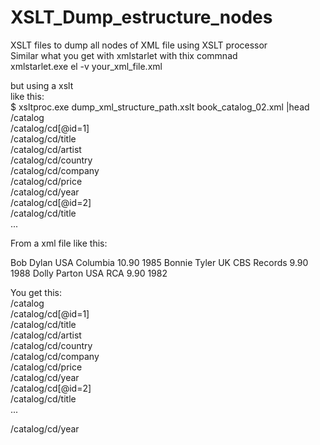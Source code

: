 # XSLT_Dump_estructure_nodes  
XSLT files to dump all nodes of XML file using XSLT processor  
Similar what you get with xmlstarlet with thix commnad  
 xmlstarlet.exe el -v your_xml_file.xml   
  
  
but using a xslt   
like this:  
$ xsltproc.exe dump_xml_structure_path.xslt book_catalog_02.xml |head  
/catalog  
/catalog/cd[@id=1]  
/catalog/cd/title  
/catalog/cd/artist  
/catalog/cd/country  
/catalog/cd/company  
/catalog/cd/price  
/catalog/cd/year  
/catalog/cd[@id=2]  
/catalog/cd/title  
...  
  
    
    
    
From a xml file like this:  
    
<?xml version="1.0" encoding="UTF-8"?>  
<catalog>  
  <cd id='1'>  
    <title>Empire Burlesque</title>  
    <artist>Bob Dylan</artist>  
    <country>USA</country>  
    <company>Columbia</company>  
    <price>10.90</price>  
    <year>1985</year>  
  </cd>  
  <cd id='2'>  
    <title>Hide your heart</title>  
    <artist>Bonnie Tyler</artist>  
    <country>UK</country>  
    <company>CBS Records</company>  
    <price>9.90</price>  
    <year>1988</year>  
  </cd>  
  <cd>  
    <title>Greatest Hits</title>  
    <artist>Dolly Parton</artist>  
    <country>USA</country>  
    <company>RCA</company>  
    <price>9.90</price>  
    <year>1982</year>  
  </cd>  
</catalog>  
    
You get this:  
/catalog  
/catalog/cd[@id=1]  
/catalog/cd/title  
/catalog/cd/artist  
/catalog/cd/country  
/catalog/cd/company  
/catalog/cd/price  
/catalog/cd/year  
/catalog/cd[@id=2]  
/catalog/cd/title  
...  
    
/catalog/cd/year 
